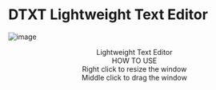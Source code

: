 # DTXT Lightweight Text Editor
![image](https://user-images.githubusercontent.com/124361703/221480882-6b661a62-9955-49ca-adcc-ceae242b8ef2.png)<br> 
<p align="center">
Lightweight Text Editor  <br> 
HOW TO USE<br> 
Right click to resize the window<br> 
Middle click to drag the window<br> 
</p>
